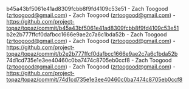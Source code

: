 b45a43bf5061e41ad8309fcbb8f9fd4109c53e51 - Zach Toogood (zrtoogood@gmail.com) - Zach Toogood (zrtoogood@gmail.com) - https://github.com/project-topaz/topaz/commit/b45a43bf5061e41ad8309fcbb8f9fd4109c53e51
b2e2b777ffcf0dafbcc1666e9ae2c7a6c1bda52b - Zach Toogood (zrtoogood@gmail.com) - Zach Toogood (zrtoogood@gmail.com) - https://github.com/project-topaz/topaz/commit/b2e2b777ffcf0dafbcc1666e9ae2c7a6c1bda52b
74d1cd735e1e3ee40460c0ba7474c8705eb0ccf8 - Zach Toogood (zrtoogood@gmail.com) - Zach Toogood (zrtoogood@gmail.com) - https://github.com/project-topaz/topaz/commit/74d1cd735e1e3ee40460c0ba7474c8705eb0ccf8

